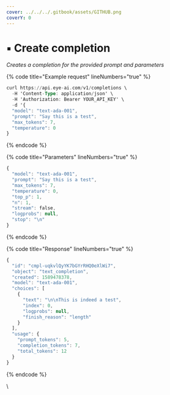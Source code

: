 ```yaml
---
cover: ../../../.gitbook/assets/GITHUB.png
coverY: 0
---
```


# ▪ Create completion

_Creates a completion for the provided prompt and parameters_

{% code title="Example request" lineNumbers="true" %}
```ada
curl https://api.eye-ai.com/v1/completions \
  -H 'Content-Type: application/json' \
  -H 'Authorization: Bearer YOUR_API_KEY' \
  -d '{
  "model": "text-ada-001",
  "prompt": "Say this is a test",
  "max_tokens": 7,
  "temperature": 0
}
```
{% endcode %}

{% code title="Parameters" lineNumbers="true" %}
```ada
{
  "model": "text-ada-001",
  "prompt": "Say this is a test",
  "max_tokens": 7,
  "temperature": 0,
  "top_p": 1,
  "n": 1,
  "stream": false,
  "logprobs": null,
  "stop": "\n"
}
```
{% endcode %}

{% code title="Response" lineNumbers="true" %}
```ada
{
  "id": "cmpl-uqkvlQyYK7bGYrRHQ0eXlWi7",
  "object": "text_completion",
  "created": 1589478378,
  "model": "text-ada-001",
  "choices": [
    {
      "text": "\n\nThis is indeed a test",
      "index": 0,
      "logprobs": null,
      "finish_reason": "length"
    }
  ],
  "usage": {
    "prompt_tokens": 5,
    "completion_tokens": 7,
    "total_tokens": 12
  }
}
```
{% endcode %}

\
